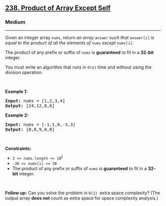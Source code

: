 <h2><a href="https://leetcode.com/problems/product-of-array-except-self/">238. Product of Array Except Self</a></h2><h3>Medium</h3><hr><div style="user-select: auto;"><p style="user-select: auto;">Given an integer array <code style="user-select: auto;">nums</code>, return <em style="user-select: auto;">an array</em> <code style="user-select: auto;">answer</code> <em style="user-select: auto;">such that</em> <code style="user-select: auto;">answer[i]</code> <em style="user-select: auto;">is equal to the product of all the elements of</em> <code style="user-select: auto;">nums</code> <em style="user-select: auto;">except</em> <code style="user-select: auto;">nums[i]</code>.</p>

<p style="user-select: auto;">The product of any prefix or suffix of <code style="user-select: auto;">nums</code> is <strong style="user-select: auto;">guaranteed</strong> to fit in a <strong style="user-select: auto;">32-bit</strong> integer.</p>

<p style="user-select: auto;">You must write an algorithm that runs in&nbsp;<code style="user-select: auto;">O(n)</code>&nbsp;time and without using the division operation.</p>

<p style="user-select: auto;">&nbsp;</p>
<p style="user-select: auto;"><strong class="example" style="user-select: auto;">Example 1:</strong></p>
<pre style="user-select: auto;"><strong style="user-select: auto;">Input:</strong> nums = [1,2,3,4]
<strong style="user-select: auto;">Output:</strong> [24,12,8,6]
</pre><p style="user-select: auto;"><strong class="example" style="user-select: auto;">Example 2:</strong></p>
<pre style="user-select: auto;"><strong style="user-select: auto;">Input:</strong> nums = [-1,1,0,-3,3]
<strong style="user-select: auto;">Output:</strong> [0,0,9,0,0]
</pre>
<p style="user-select: auto;">&nbsp;</p>
<p style="user-select: auto;"><strong style="user-select: auto;">Constraints:</strong></p>

<ul style="user-select: auto;">
	<li style="user-select: auto;"><code style="user-select: auto;">2 &lt;= nums.length &lt;= 10<sup style="user-select: auto;">5</sup></code></li>
	<li style="user-select: auto;"><code style="user-select: auto;">-30 &lt;= nums[i] &lt;= 30</code></li>
	<li style="user-select: auto;">The product of any prefix or suffix of <code style="user-select: auto;">nums</code> is <strong style="user-select: auto;">guaranteed</strong> to fit in a <strong style="user-select: auto;">32-bit</strong> integer.</li>
</ul>

<p style="user-select: auto;">&nbsp;</p>
<p style="user-select: auto;"><strong style="user-select: auto;">Follow up:</strong>&nbsp;Can you solve the problem in <code style="user-select: auto;">O(1)&nbsp;</code>extra&nbsp;space complexity? (The output array <strong style="user-select: auto;">does not</strong> count as extra space for space complexity analysis.)</p>
</div>